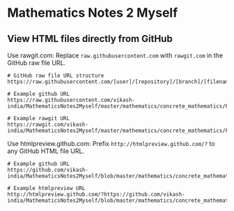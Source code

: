 # Mathematics Notes 2 Myself

## View HTML files directly from GitHub

Use rawgit.com: Replace `raw.githubusercontent.com` with `rawgit.com` in the GitHub raw file URL.
```
# GitHub raw file URL structure
https://raw.githubusercontent.com/[user]/[repository]/[branch]/[filename.ext]

# Example github URL
https://raw.githubusercontent.com/vikash-india/MathematicsNotes2Myself/master/mathematics/concrete_mathematics/P000_Template.html

# Example rawgit URL
https://rawgit.com/vikash-india/MathematicsNotes2Myself/master/mathematics/concrete_mathematics/P000_Template.html
```

Use htmlpreview.github.com: Prefix `http://htmlpreview.github.com/?` to any GitHub HTML file URL.
```
# Example github URL
https://github.com/vikash-india/MathematicsNotes2Myself/blob/master/mathematics/concrete_mathematics/P000_Template.html

# Example htmlpreview URL
http://htmlpreview.github.com/?https://github.com/vikash-india/MathematicsNotes2Myself/blob/master/mathematics/concrete_mathematics/P000_Template.html
```